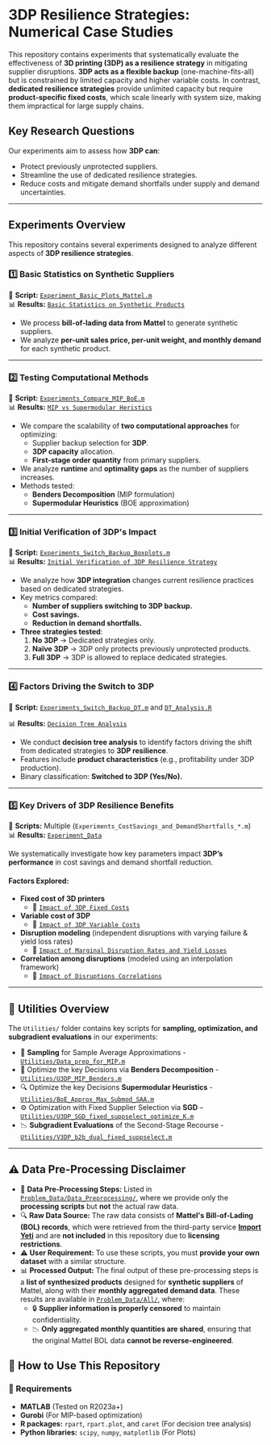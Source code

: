 # **3DP Resilience Strategies: Numerical Case Studies**

This repository contains experiments that systematically evaluate the effectiveness of **3D printing (3DP) as a resilience strategy** in mitigating supplier disruptions. **3DP acts as a flexible backup** (one-machine-fits-all) but is constrained by limited capacity and higher variable costs. In contrast, **dedicated resilience strategies** provide unlimited capacity but require **product-specific fixed costs**, which scale linearly with system size, making them impractical for large supply chains.

## **Key Research Questions**
Our experiments aim to assess how **3DP can**:
- Protect previously unprotected suppliers.
- Streamline the use of dedicated resilience strategies.
- Reduce costs and mitigate demand shortfalls under supply and demand uncertainties.

---

## **Experiments Overview**
This repository contains several experiments designed to analyze different aspects of **3DP resilience strategies**.

### **1️⃣ Basic Statistics on Synthetic Suppliers**
📌 **Script:** [`Experiment_Basic_Plots_Mattel.m`](Experiment_Basic_Plots_Mattel.m)  
📊 **Results:** [`Basic Statistics on Synthetic Products`](Experiment_Data/Basic_Pictures_Synthetic_Products/)  

- We process **bill-of-lading data from Mattel** to generate synthetic suppliers.
- We analyze **per-unit sales price, per-unit weight, and monthly demand** for each synthetic product.

---

### **2️⃣ Testing Computational Methods**
📌 **Script:** [`Experiments_Compare_MIP_BoE.m`](Experiments_Compare_MIP_BoE.m)  
📊 **Results:** [`MIP vs Supermodular Heristics`](Experiment_Data/Compare_MIP_Time_GRB_Benders_BoE/)  

- We compare the scalability of **two computational approaches** for optimizing:
  - Supplier backup selection for **3DP**.
  - **3DP capacity** allocation.
  - **First-stage order quantity** from primary suppliers.
- We analyze **runtime** and **optimality gaps** as the number of suppliers increases.
- Methods tested:
  - **Benders Decomposition** (MIP formulation)
  - **Supermodular Heuristics** (BOE approximation)

---

### **3️⃣ Initial Verification of 3DP's Impact**
📌 **Script:** [`Experiments_Switch_Backup_Boxplots.m`](Experiments_Switch_Backup_Boxplots.m)  
📊 **Results:** [`Initial Verification of 3DP Resilience Strategy`](Experiment_Data/Switch_Backup_vs_n/)  

- We analyze how **3DP integration** changes current resilience practices based on dedicated strategies.
- Key metrics compared:
  - **Number of suppliers switching to 3DP backup.**
  - **Cost savings.**
  - **Reduction in demand shortfalls.**
- **Three strategies tested**:
  1. **No 3DP** → Dedicated strategies only.
  2. **Naïve 3DP** → 3DP only protects previously unprotected products.
  3. **Full 3DP** → 3DP is allowed to replace dedicated strategies.

---

### **4️⃣ Factors Driving the Switch to 3DP**
📌 **Script:** [`Experiments_Switch_Backup_DT.m`](Experiments_Switch_Backup_DT.m)  and [`DT_Analysis.R`](Experiment_Data/Decision_Tree/DT_Analysis.R)

📊 **Results:** [`Decision Tree Analysis`](Experiment_Data/Decision_Tree/)  

- We conduct **decision tree analysis** to identify factors driving the shift from dedicated strategies to **3DP resilience**.
- Features include **product characteristics** (e.g., profitability under 3DP production).
- Binary classification: **Switched to 3DP (Yes/No).**

---

### **5️⃣ Key Drivers of 3DP Resilience Benefits**
📌 **Scripts:** Multiple (`Experiments_CostSavings_and_DemandShortfalls_*.m`)  
📊 **Results:** [`Experiment_Data`](Experiment_Data/)  

We systematically investigate how key parameters impact **3DP’s performance** in cost savings and demand shortfall reduction.

#### **Factors Explored:**
- **Fixed cost of 3D printers**  
  - 📂 [`Impact of 3DP Fixed Costs`](Experiment_Data/Relative_Cost_Savings_Shortfalls_Varying_3DPFixedCost/)  
- **Variable cost of 3DP**  
  - 📂 [`Impact of 3DP Variable Costs`](Experiment_Data/Relative_Cost_Savings_Shortfalls_Varying_c3DP/)  
- **Disruption modeling** (independent disruptions with varying failure & yield loss rates)  
  - 📂 [`Impact of Marginal Disruption Rates and Yield Losses`](Experiment_Data/Relative_Cost_Savings_Shortfalls_Varying_p_yieldloss/)  
- **Correlation among disruptions** (modeled using an interpolation framework)  
  - 📂 [`Impact of Disruptions Correlations`](Experiment_Data/Relative_Cost_Savings_Shortfalls_Corr_Interpolate/)  

---


## 📂 Utilities Overview  
The `Utilities/` folder contains key scripts for **sampling, optimization, and subgradient evaluations** in our experiments:
- 🎲 **Sampling** for Sample Average Approximations  - [`Utilities/Data_prep_for_MIP.m`](Utilities/Data_prep_for_MIP.m)  
- 🧮 Optimize the key Decisions via **Benders Decomposition** - [`Utilities/U3DP_MIP_Benders.m`](Utilities/U3DP_MIP_Benders.m)  
- 🔍 Optimize the key Decisions **Supermodular Heuristics** - [`Utilities/BoE_Approx_Max_Submod_SAA.m`](Utilities/BoE_Approx_Max_Submod_SAA.m)  
- ⚙️ Optimization with Fixed Supplier Selection via **SGD** – [`Utilities/U3DP_SGD_fixed_suppselect_optimize_K.m`](Utilities/U3DP_SGD_fixed_suppselect_optimize_K.m)  
- 📉 **Subgradient Evaluations** of the Second-Stage Recourse - [`Utilities/V3DP_b2b_dual_fixed_suppselect.m`](Utilities/V3DP_b2b_dual_fixed_suppselect.m)  

---


## ⚠️ Data Pre-Processing Disclaimer
- 📂 **Data Pre-Processing Steps:** Listed in [`Problem_Data/Data_Preprocessing/`](Problem_Data/Data_Preprocessing/), where we provide only the **processing scripts** but **not** the actual raw data.  
- 🔍 **Raw Data Source:** The raw data consists of **Mattel's Bill-of-Lading (BOL) records**, which were retrieved from the third-party service **[Import Yeti](https://www.importyeti.com)** and are **not included** in this repository due to **licensing restrictions**.  
- ⚠️ **User Requirement:** To use these scripts, you must **provide your own dataset** with a similar structure.  
- 📊 **Processed Output:** The final output of these pre-processing steps is a **list of synthesized products** designed for **synthetic suppliers** of Mattel, along with their **monthly aggregated demand data**. These results are available in [`Problem_Data/All/`](Problem_Data/All/), where:  
  - 🔒 **Supplier information is properly censored** to maintain confidentiality.  
  - 📉 **Only aggregated monthly quantities are shared**, ensuring that the original Mattel BOL data **cannot be reverse-engineered**.  


## **📌 How to Use This Repository**
### **🔧 Requirements**
- **MATLAB** (Tested on R2023a+)
- **Gurobi** (For MIP-based optimization)
- **R packages:** `rpart`, `rpart.plot`, and `caret` (For decision tree analysis)
- **Python libraries:** `scipy`, `numpy`, `matplotlib` (For Plots)
